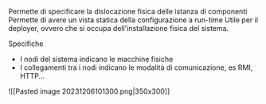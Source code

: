 Permette di specificare la dislocazione fisica delle istanza di componenti
Permette di avere un vista statica della configurazione a run-time
Utile per il deployer, ovvero che si occupa dell'installazione fisica del sistema.

Specifiche
- I nodi del sistema indicano le macchine fisiche
- I collegamenti tra i nodi indicano le modalità di comunicazione, es RMI, HTTP...

![[Pasted image 20231206101300.png|350x300]]